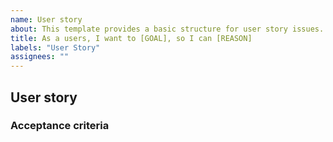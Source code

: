```yaml
---
name: User story
about: This template provides a basic structure for user story issues.
title: As a users, I want to [GOAL], so I can [REASON]
labels: "User Story"
assignees: ""
---
```


<!---
Much was taken from and I encourage checking out these links for any question regarding user stories

- https://github.com/AlphaFounders/style-guide/blob/master/agile-user-story.md
- https://www.mountaingoatsoftware.com/blog/advantages-of-the-as-a-user-i-want-user-story-template
- https://www.atlassian.com/agile/project-management/user-stories
-->

## User story

<!--
A user story is an informal, general explanation of a software feature written from the perspective of the end user. Its purpose is to articulate how a software feature will provide value to the customer.

The user story should also have a reason to exist: what do I need as the user described in the summary?
This part details any detail that could not be passed by the summary.
-->

<!--

- "As a [persona]": Who are we building this for? We’re not just after a job title, we’re after the persona of the person. Max. Our team should have a shared understanding of who Max is. We’ve hopefully interviewed plenty of Max’s. We understand how that person works, how they think and what they feel. We have empathy for Max.

- “Wants to”: Here we’re describing their intent — not the features they use. What is it they’re actually trying to achieve? This statement should be implementation free — if you’re describing any part of the UI and not what the user goal is you're missing the point.

-“So that”: how does their immediate desire to do something this fit into their bigger picture? What’s the overall benefit they’re trying to achieve? What is the big problem that needs solving?


**As a**  [user concerned by the story], **I want** [goal of the story] **so that** [reason for the story]

or

Below format is stolen from [here](https://www.mountaingoatsoftware.com/blog/advantages-of-the-as-a-user-i-want-user-story-template)

| As a/an | I want to...     | So that...       |
|:------- |:---------------- | :--------------- |
| User    |                  |                  |
-->

### Acceptance criteria

<!--
This is something that can be verified to show that this user story is satisfied and are ideally be tied to another issue so they can be automtically updated. See url below for more details.
https://docs.github.com/en/issues/tracking-your-work-with-issues/about-task-lists#about-task-lists

- [ ] #739
- [ ] https://github.com/tkbdsi/DOCSMITH/issues/740

-->

<!--
### Resources:

Add links to additional relevant resources (Example below)

* [Style-guides and template for a user story](agile-user-story.md)
* [“Advantages of the “As a user, I want” user story template.”](http://www.mountaingoatsoftware.com/blog/advantages-of-the-as-a-user-i-want-user-story-template)
* [Scrum guide](http://scrumguides.org/scrum-guide.html)
-->

<!--
### Notes

Some complementary notes if necessary
-->
